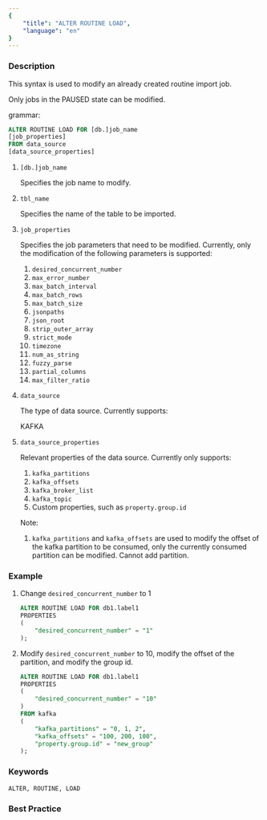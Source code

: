 ```yaml
---
{
    "title": "ALTER ROUTINE LOAD",
    "language": "en"
}
---
```


<!--
Licensed to the Apache Software Foundation (ASF) under one
or more contributor license agreements.  See the NOTICE file
distributed with this work for additional information
regarding copyright ownership.  The ASF licenses this file
to you under the Apache License, Version 2.0 (the
"License"); you may not use this file except in compliance
with the License.  You may obtain a copy of the License at

  http://www.apache.org/licenses/LICENSE-2.0

Unless required by applicable law or agreed to in writing,
software distributed under the License is distributed on an
"AS IS" BASIS, WITHOUT WARRANTIES OR CONDITIONS OF ANY
KIND, either express or implied.  See the License for the
specific language governing permissions and limitations
under the License.
-->


### Description

This syntax is used to modify an already created routine import job.

Only jobs in the PAUSED state can be modified.

grammar:

```sql
ALTER ROUTINE LOAD FOR [db.]job_name
[job_properties]
FROM data_source
[data_source_properties]
```

1. `[db.]job_name`

   Specifies the job name to modify.

2. `tbl_name`

   Specifies the name of the table to be imported.

3. `job_properties`

   Specifies the job parameters that need to be modified. Currently, only the modification of the following parameters is supported:

   1. `desired_concurrent_number`
   2. `max_error_number`
   3. `max_batch_interval`
   4. `max_batch_rows`
   5. `max_batch_size`
   6. `jsonpaths`
   7. `json_root`
   8. `strip_outer_array`
   9. `strict_mode`
   10. `timezone`
   11. `num_as_string`
   12. `fuzzy_parse`
   13. `partial_columns`
   14. `max_filter_ratio`


4. `data_source`

   The type of data source. Currently supports:

   KAFKA

5. `data_source_properties`

   Relevant properties of the data source. Currently only supports:

   1. `kafka_partitions`
   2. `kafka_offsets`
   3. `kafka_broker_list`
   4. `kafka_topic`
   5. Custom properties, such as `property.group.id`

   Note:

   1. `kafka_partitions` and `kafka_offsets` are used to modify the offset of the kafka partition to be consumed, only the currently consumed partition can be modified. Cannot add partition.

### Example

1. Change `desired_concurrent_number` to 1

   ```sql
   ALTER ROUTINE LOAD FOR db1.label1
   PROPERTIES
   (
       "desired_concurrent_number" = "1"
   );
   ```

2. Modify `desired_concurrent_number` to 10, modify the offset of the partition, and modify the group id.

   ```sql
   ALTER ROUTINE LOAD FOR db1.label1
   PROPERTIES
   (
       "desired_concurrent_number" = "10"
   )
   FROM kafka
   (
       "kafka_partitions" = "0, 1, 2",
       "kafka_offsets" = "100, 200, 100",
       "property.group.id" = "new_group"
   );
   ```

### Keywords

    ALTER, ROUTINE, LOAD

### Best Practice

